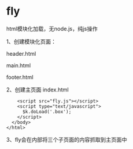 # fly
html模块化加载，无node.js，纯js操作

1、创建模块化页面：

  header.html
    <template>
      <h1>我是导航栏</h1>
    </template>
  
  main.html
    <template>
      <h1>我是页面主题内容</h1>
    </template>
  
  footer.html
    <template>
      <h1>我是底部版权栏</h1>
    </template>

2、创建主页面 index.html
    <!DOCTYPE html>
    <html>
      <head>
        <title>主页面</title>
        <meta charset="UTF-8">
      </head>
      <body>
        <div class="box" load-url="header.html"></div>
        <div class="box" load-url="main.html"></div>
        <div class="box" load-url="footer.html"></div>

        <script src="fly.js"></script>
        <script type="text/javascript">
          $k.doLoad('.box');
        </script>
      </body>
    </html>
    
 3、fly会在内部将三个子页面的内容抓取到主页面中 
 
    

